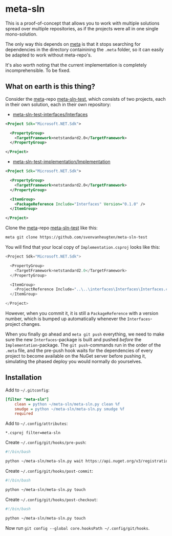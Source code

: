 meta-sln
========

This is a proof-of-concept that allows you to work with multiple solutions spread over multiple repositories, as if the projects were all in one single mono-solution.

The only way this depends on [meta](https://github.com/mateodelnorte/meta) is that it stops searching for dependencies in the directory containining the `.meta` folder, so it can easily be adapted to work without meta-repo's.

It's also worth noting that the current implementation is completely incomprehensible. To be fixed.

What on earth is this thing?
----------------------------
Consider the [meta](https://github.com/mateodelnorte/meta)-repo [meta-sln-test](https://github.com/svenvanheugten/meta-sln-test), which consists of two projects, each in their own solution, each in their own repository:

- [meta-sln-test-interfaces/Interfaces](https://github.com/svenvanheugten/meta-sln-test-interfaces/blob/master/Interfaces/Interfaces.csproj)

```xml
<Project Sdk="Microsoft.NET.Sdk">

  <PropertyGroup>
    <TargetFramework>netstandard2.0</TargetFramework>
  </PropertyGroup>

</Project>
```

- [meta-sln-test-implementation/Implementation](https://github.com/svenvanheugten/meta-sln-test-implementation/blob/master/Implementation/Implementation.csproj)

```xml
<Project Sdk="Microsoft.NET.Sdk">

  <PropertyGroup>
    <TargetFramework>netstandard2.0</TargetFramework>
  </PropertyGroup>

  <ItemGroup>
    <PackageReference Include="Interfaces" Version="0.1.0" />
  </ItemGroup>

</Project>
```

Clone the [meta](https://github.com/mateodelnorte/meta)-repo [meta-sln-test](https://github.com/svenvanheugten/meta-sln-test) like this:

```bash
meta git clone https://github.com/svenvanheugten/meta-sln-test
```

You will find that your local copy of `Implementation.csproj` looks like this:

```cs
<Project Sdk="Microsoft.NET.Sdk">

  <PropertyGroup>
    <TargetFramework>netstandard2.0</TargetFramework>
  </PropertyGroup>

  <ItemGroup>
    <ProjectReference Include="..\..\interfaces\Interfaces\Interfaces.csproj" />
  </ItemGroup>

</Project>
```

However, when you commit it, it is still a `PackageReference` with a version number, which is bumped up automatically whenever the `Interfaces`-project changes.

When you finally go ahead and `meta git push` everything, we need to make sure the new `Interfaces`-package is built and pushed _before_ the `Implementation`-package. The `git push`-commands run in the order of the `.meta` file, and the pre-push hook waits for the dependencies of every project to become available on the NuGet server before pushing it, simulating the phased deploy you would normally do yourselves.


Installation
------------
Add to `~/.gitconfig`:

```ini
[filter "meta-sln"]
    clean = python ~/meta-sln/meta-sln.py clean %f
    smudge = python ~/meta-sln/meta-sln.py smudge %f
    required
```

Add to `~/.config/attributes`:

```
*.csproj filter=meta-sln
```

Create `~/.config/git/hooks/pre-push`:

```bash
#!/bin/bash

python ~/meta-sln/meta-sln.py wait https://api.nuget.org/v3/registration3
```

Create `~/.config/git/hooks/post-commit`:

```bash
#!/bin/bash

python ~/meta-sln/meta-sln.py touch
```

Create `~/.config/git/hooks/post-checkout`:

```bash
#!/bin/bash

python ~/meta-sln/meta-sln.py touch
```

Now run `git config --global core.hooksPath ~/.config/git/hooks`.
